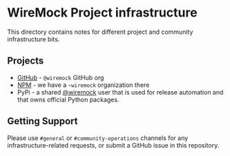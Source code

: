 # WireMock Project infrastructure

This directory contains notes for different project and community infrastructure bits.

## Projects

- [GitHub](./github.md) - `@wiremock` GitHub org
- [NPM](./npm.md) - we have a `~wiremock` organization there
- PyPi - a shared [@wiremock](https://pypi.org/user/wiremock/) user that is used for release automation
  and that owns official Python packages.

## Getting Support

Please use `#general` or `#community-operations` channels for any infrastructure-related requests,
or submit a GitHub issue in this repository.
